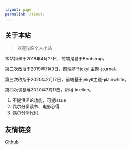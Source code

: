 ```yaml
---
layout: page
permalink: /about/
---
```


## 关于本站

> 欢迎光临个人小站

本站搭建于2018年4月25日，前端是基于Bootstrap。

第二次改版于2019年7月9日，前端基于jekyll主题-journal。

第三次改版于2020年2月17日，前端基于jekyll主题-plainwhite。

第四次调整与2020年7月11日，新增timeline。

1. 不提供评论功能，可提issue
2. 偶尔分享读书、电影心得
3. 偶尔分享代码



## 友情链接

[Github](https://github.com/auaa)





